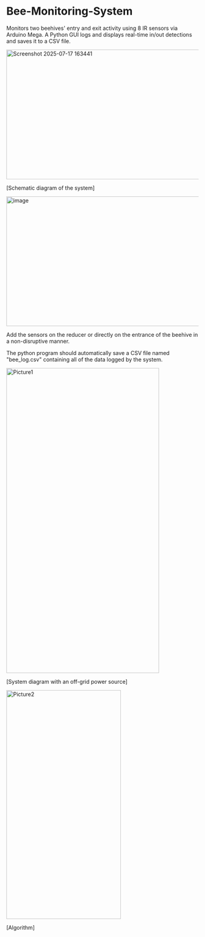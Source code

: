 # Bee-Monitoring-System
Monitors two beehives' entry and exit activity using 8 IR sensors via Arduino Mega. A Python GUI logs and displays real-time in/out detections and saves it to a CSV file.

<img width="683" height="340" alt="Screenshot 2025-07-17 163441" src="https://github.com/user-attachments/assets/8cbd6a1f-b641-4bd8-96cb-43267cdc4ed6" />


[Schematic diagram of the system]




<img width="680" height="340" alt="image" src="https://github.com/user-attachments/assets/ca2ffb97-d4b3-452c-b421-18a22e310571" />


Add the sensors on the reducer or directly on the entrance of the beehive in a non-disruptive manner.



The python program should automatically save a CSV file named "bee_log.csv" containing all of the data logged by the system.



<img width="400" height="800" alt="Picture1" src="https://github.com/user-attachments/assets/1b31dcf0-6952-4828-9c57-f5f7e15928a8" />


[System diagram with an off-grid power source]




<img width="300" height="600" alt="Picture2" src="https://github.com/user-attachments/assets/76dc0841-cf8b-4edc-afeb-27863fb2e49a" />


[Algorithm]
